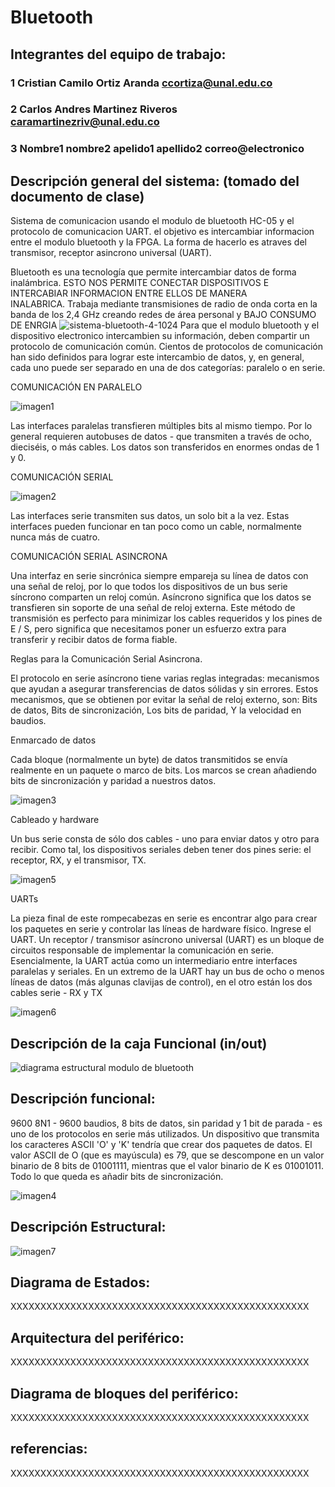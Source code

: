 # Bluetooth

## Integrantes del equipo de trabajo:

### 1 Cristian Camilo Ortiz Aranda ccortiza@unal.edu.co

### 2 Carlos Andres Martinez Riveros caramartinezriv@unal.edu.co

### 3 Nombre1 nombre2 apelido1 apellido2 correo@electronico


## Descripción general del sistema: (tomado del documento de clase)
Sistema de comunicacion usando el modulo de bluetooth HC-05 y el protocolo de comunicacion UART. el objetivo es intercambiar informacion entre el modulo bluetooth y la FPGA. La forma de hacerlo es atraves del transmisor, receptor asincrono universal (UART).
 
Bluetooth es una tecnología  que permite  intercambiar datos de forma inalámbrica. ESTO NOS PERMITE CONECTAR DISPOSITIVOS E INTERCABIAR INFORMACION ENTRE ELLOS DE MANERA INALABRICA. Trabaja mediante transmisiones de radio de onda corta en la banda de los 2,4 GHz creando redes de área personal y BAJO CONSUMO DE ENRGIA
![sistema-bluetooth-4-1024](https://user-images.githubusercontent.com/14295760/30007421-73d4059c-90d3-11e7-91a1-e8a5ee8e4048.jpg)
Para que el modulo bluetooth y el dispositivo electronico intercambien su información, deben compartir un protocolo de comunicación común. Cientos de protocolos de comunicación han sido definidos para lograr este intercambio de datos, y, en general, cada uno puede ser separado en una de dos categorías: paralelo o en serie.

COMUNICACIÓN EN PARALELO

![imagen1](https://user-images.githubusercontent.com/14295760/30022647-c93f7a80-9131-11e7-88ee-c0b164a50d70.png)

Las interfaces paralelas transfieren múltiples bits al mismo tiempo. Por lo general requieren autobuses de datos - que transmiten a través de ocho, dieciséis, o más cables. Los datos son transferidos en enormes ondas de 1 y 0.


COMUNICACIÓN SERIAL

![imagen2](https://user-images.githubusercontent.com/14295760/30022943-2b31ea60-9133-11e7-8ebd-f5efb8de9b40.png)

Las interfaces serie transmiten sus datos, un solo bit a la vez. Estas interfaces pueden funcionar en tan poco como un cable, normalmente nunca más de cuatro.


COMUNICACIÓN SERIAL ASINCRONA

Una interfaz en serie sincrónica siempre empareja su línea de datos con una señal de reloj, por lo que todos los dispositivos de un bus serie síncrono comparten un reloj común.
Asíncrono significa que los datos se transfieren sin soporte de una señal de reloj externa. Este método de transmisión es perfecto para minimizar los cables requeridos y los pines de E / S, pero significa que necesitamos poner un esfuerzo extra para transferir y recibir datos de forma fiable.


Reglas para la Comunicación Serial Asincrona.

El protocolo en serie asíncrono tiene varias reglas integradas: mecanismos que ayudan a asegurar transferencias de datos sólidas y sin errores. Estos mecanismos, que se obtienen por evitar la señal de reloj externo, son:
Bits de datos,
Bits de sincronización,
Los bits de paridad,
Y la velocidad en baudios.


Enmarcado de datos

Cada bloque (normalmente un byte) de datos transmitidos se envía realmente en un paquete o marco de bits. Los marcos se crean añadiendo bits de sincronización y paridad a nuestros datos.

![imagen3](https://user-images.githubusercontent.com/14295760/30022945-31787b28-9133-11e7-8b7f-e6f751ed11ec.png)

Cableado y hardware

Un bus serie consta de sólo dos cables - uno para enviar datos y otro para recibir. Como tal, los dispositivos seriales deben tener dos pines serie: el receptor, RX, y el transmisor, TX.

![imagen5](https://user-images.githubusercontent.com/14295760/30022969-4008fe6a-9133-11e7-8471-6ba53c995eab.png)


UARTs

La pieza final de este rompecabezas en serie es encontrar algo para crear los paquetes en serie y controlar las líneas de hardware físico. Ingrese el UART.
Un receptor / transmisor asíncrono universal (UART) es un bloque de circuitos responsable de implementar la comunicación en serie. Esencialmente, la UART actúa como un intermediario entre interfaces paralelas y seriales. En un extremo de la UART hay un bus de ocho o menos líneas de datos (más algunas clavijas de control), en el otro están los dos cables serie - RX y TX

![imagen6](https://user-images.githubusercontent.com/14295760/30022979-45b5da90-9133-11e7-9d3e-29b676b12f98.png)


## Descripción de la caja Funcional  (in/out)

![diagrama estructural modulo de bluetooth](https://user-images.githubusercontent.com/14295760/30006343-3aaafc10-90bc-11e7-9ef9-a25b44e576d2.png)

## Descripción funcional:

9600 8N1 - 9600 baudios, 8 bits de datos, sin paridad y 1 bit de parada - es uno de los protocolos en serie más utilizados.
Un dispositivo que transmita los caracteres ASCII 'O' y 'K' tendría que crear dos paquetes de datos. El valor ASCII de O (que es mayúscula) es 79, que se descompone en un valor binario de 8 bits de 01001111, mientras que el valor binario de K es 01001011. Todo lo que queda es añadir bits de sincronización.

![imagen4](https://user-images.githubusercontent.com/14295760/30022955-375db3e6-9133-11e7-824d-50842eccaeec.png)


## Descripción Estructural:

![imagen7](https://user-images.githubusercontent.com/14295760/30022997-576d469c-9133-11e7-8684-affce3593245.png)



## Diagrama de Estados:

XXXXXXXXXXXXXXXXXXXXXXXXXXXXXXXXXXXXXXXXXXXXXXXXXX

## Arquitectura del periférico:

XXXXXXXXXXXXXXXXXXXXXXXXXXXXXXXXXXXXXXXXXXXXXXXXXX

## Diagrama de bloques del periférico:

XXXXXXXXXXXXXXXXXXXXXXXXXXXXXXXXXXXXXXXXXXXXXXXXXX

## referencias:

XXXXXXXXXXXXXXXXXXXXXXXXXXXXXXXXXXXXXXXXXXXXXXXXXX

